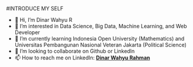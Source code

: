 #INTRODUCE MY SELF

- 👋 Hi, I’m Dinar Wahyu R
- 👀 I’m interested in Data Science, Big Data, Machine Learning, and Web Developer
- 🌱 I’m currently learning Indonesia Open University (Mathematics) and Universitas Pembangunan Nasional Veteran Jakarta (Political Science)
- 💞️ I’m looking to collaborate on Github or LinkedIn
- 📫 How to reach me on LinkedIn: **[Dinar Wahyu Rahman](https://www.linkedin.com/in/dinar-wahyu-rahman-00a405162/)**

<!---
dinarrahman30/dinarrahman30 is a ✨ special ✨ repository because its `README.md` (this file) appears on your GitHub profile.
You can click the Preview link to take a look at your changes.
--->
